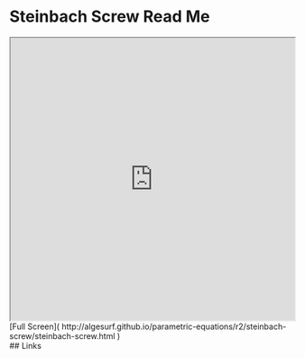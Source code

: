 Steinbach Screw Read Me
===

<iframe src='http://algesurf.github.io/parametric-equations/r2/steinbach-screw/steinbach-screw.html' width=100% height=500px >
There is an `iframe` here. It is not visible when viewed on github.com/algesurf. To view, please see 'Project Links' below.
</iframe>
[Full Screen]( http://algesurf.github.io/parametric-equations/r2/steinbach-screw/steinbach-screw.html )
<br>
## Links 
<http://www.3d-meier.de/tut3/Seite21.html>  

